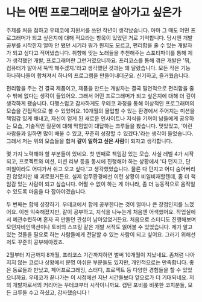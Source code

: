 # 나는 어떤 프로그래머로 살아가고 싶은가

주제를 처음 접하고 우테코에 지원서를 쓰던 작년이 생각났습니다. 아마 그 때도 어떤 프로그래머가 되고 싶은지에 대해 적으라는 항목이 있었던 거로 기억합니다.
당시엔 개발 공부를 시작한지 얼마 안 됐던 시기라 뭐가 뭔지도 모르고, 편리함을 줄 수 있는 개발자가 되고 싶다고 적어냈습니다. 취향에 맞는 노래들을 추천해주는 스포티파이를 통해 제가 생각했던 개발, 프로그래머란 그런거였으니까요.
프리코스를 통해 겪은 개발은 '뭐, 컴퓨터가 알아서 뚝딱 해주겠지.'라고 생각했던 것과는 꽤 달랐습니다. 모든 작은 기능 하나하나들이 합쳐져서 하나의 프로그램을 만들어내더군요. 신기하고, 즐거웠습니다.


편리함을 주는 건 결국 제품이고, 제품을 만드는 개발자는 결국 필연적으로 편리함을 줄 수 밖에 없다는 생각이 들었어요. 그래서 어떤 프로그래머가 되고 싶은지에 대해 더 깊이 생각하게 됐습니다.
다행스럽고 감사하게도 우테코 과정을 통해 이상적인 프로그래머의 모습을 간접적으로 볼 수 있었어요. 
10개월의 몰입할 수 있는 환경에서 주어지는 미션을 책임감 있게 해내고, 자신이 얻게 된 새로운 인사이트나 지식을 기꺼이 남들에게 공유하는 모습, 기술적인 질문에 대해 막힘없이 대답하는 크루들을 봤습니다.
멋있었고, '이런 사람들과 일하면 많이 배울 수 있고, 꾸준히 성장할 수 있겠다.'라는 생각이 들었습니다. 그래서 저는 위의 모습들을 합쳐 **같이 일하고 싶은 사람**이 되자고 생각합니다.


몇 가지 노력해야 할 부분들이 있네요. 첫 번째로 책임감 있는 모습.
사실 레벨 4가 시작되고, 프로젝트와 미션, 미션 리뷰 등을 동시에 진행해야 하는 상황에서 '다 던지고, 단 며칠이라도 어디가서 쉬고 오고 싶다.'고 생각했었습니다. 
물론 다 던지고 어디 숨어버리진 않았지만 꽤 괴로웠거든요. 실제 업무환경에선 이런 상황이 비일비재할텐데, 좀 더 책임감 있는 사람이 되고 싶습니다. 
어쩔 수 없이 하는 게 아니라, 좀 더 능동적으로 움직일 수 있도록 마음을 다 잡아야겠습니다.


두 번째는 함께 성장하기.
우테코에서 함께 공부한다는 것이 얼마나 큰 장점인지를 느꼈어요. 이젠 익숙해졌지만, 같이 공부하고, 지식을 나누는게 처음엔 어색했어요. 
작업실에서 폐관수련하며 혼자 곡 만들던 관성이 남아있었거든요. 
처음으로 스터디도 진행해보며 모던자바인액션이나 토비의 스프링 같은 개발 서적도 읽어볼 수 있었습니다. 
제가 알고 있는 것들을 필요로 하는 사람들에게 전달할 수 있는 사람이 되고 싶어요. 그러기 위해선 저도 꾸준히 공부해야겠죠.


2월부터 지금까지 8개월, 프리코스 기간까지하면 벌써 10개월이 지났네요. 좀처럼 나아지지 않는 코로나 상황에서 분명 아쉬운 부분들도 있지만, 개인적으로는 만족합니다. 
좋은 동료들과 만났고, 페어프로그래밍, 스터디, 프로젝트 등 다양한 경험들을 할 수 있었으니까요. 우테코가 끝나가는 이 시점에선 지난 시간들보다 앞으로가 더 기대되네요. 
저의 개발자로서의 커리어는 우테코부터 시작이니까요. 캡틴 포비를 비롯한 코치분들, 모든 크루들 수고 하셨고, 감사했습니다 !


